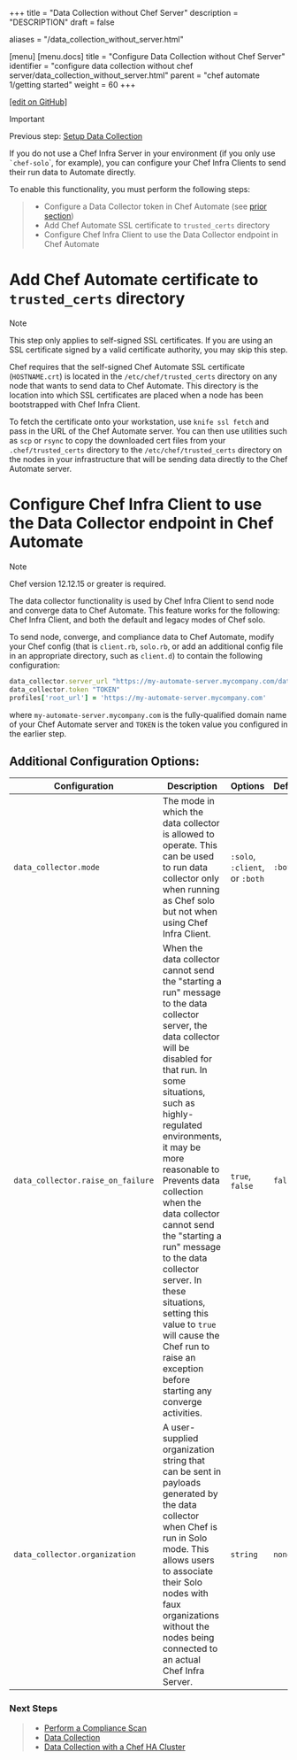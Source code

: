 +++
title = "Data Collection without Chef Server"
description = "DESCRIPTION"
draft = false

aliases = "/data_collection_without_server.html"

[menu]
  [menu.docs]
    title = "Configure Data Collection without Chef Server"
    identifier = "configure data collection without chef server/data_collection_without_server.html"
    parent = "chef automate 1/getting started"
    weight = 60
+++    

[\[edit on
GitHub\]](https://github.com/chef/chef-web-docs/blob/master/chef_master/source/data_collection_without_server.rst)

<div class="important" markdown="1">

<div class="admonition-title" markdown="1">

Important

</div>

Previous step: [Setup Data Collection](/data_collection/)

</div>

If you do not use a Chef Infra Server in your environment (if you only
use `` `chef-solo ``\`, for example), you can configure your Chef Infra
Clients to send their run data to Automate directly.

To enable this functionality, you must perform the following steps:

> -   Configure a Data Collector token in Chef Automate (see [prior
>     section](/data_collection.html#step-1-configure-a-data-collector-token-in-chef-automate))
> -   Add Chef Automate SSL certificate to `trusted_certs` directory
> -   Configure Chef Infra Client to use the Data Collector endpoint in
>     Chef Automate

Add Chef Automate certificate to `trusted_certs` directory
==========================================================

<div class="note" markdown="1">

<div class="admonition-title" markdown="1">

Note

</div>

This step only applies to self-signed SSL certificates. If you are using
an SSL certificate signed by a valid certificate authority, you may skip
this step.

</div>

Chef requires that the self-signed Chef Automate SSL certificate
(`HOSTNAME.crt`) is located in the `/etc/chef/trusted_certs` directory
on any node that wants to send data to Chef Automate. This directory is
the location into which SSL certificates are placed when a node has been
bootstrapped with Chef Infra Client.

To fetch the certificate onto your workstation, use `knife ssl fetch`
and pass in the URL of the Chef Automate server. You can then use
utilities such as `scp` or `rsync` to copy the downloaded cert files
from your `.chef/trusted_certs` directory to the
`/etc/chef/trusted_certs` directory on the nodes in your infrastructure
that will be sending data directly to the Chef Automate server.

Configure Chef Infra Client to use the Data Collector endpoint in Chef Automate
===============================================================================

<div class="note" markdown="1">

<div class="admonition-title" markdown="1">

Note

</div>

Chef version 12.12.15 or greater is required.

</div>

The data collector functionality is used by Chef Infra Client to send
node and converge data to Chef Automate. This feature works for the
following: Chef Infra Client, and both the default and legacy modes of
Chef solo.

To send node, converge, and compliance data to Chef Automate, modify
your Chef config (that is `client.rb`, `solo.rb`, or add an additional
config file in an appropriate directory, such as `client.d`) to contain
the following configuration:

``` ruby
data_collector.server_url "https://my-automate-server.mycompany.com/data-collector/v0/"
data_collector.token "TOKEN"
profiles['root_url'] = 'https://my-automate-server.mycompany.com'
```

where `my-automate-server.mycompany.com` is the fully-qualified domain
name of your Chef Automate server and `TOKEN` is the token value you
configured in the earlier step.

Additional Configuration Options:
---------------------------------

<table>
<colgroup>
<col style="width: 12%" />
<col style="width: 50%" />
<col style="width: 25%" />
<col style="width: 12%" />
</colgroup>
<thead>
<tr class="header">
<th>Configuration</th>
<th>Description</th>
<th>Options</th>
<th>Default</th>
</tr>
</thead>
<tbody>
<tr class="odd">
<td><code>data_collector.mode</code></td>
<td>The mode in which the data collector is allowed to operate. This can be used to run data collector only when running as Chef solo but not when using Chef Infra Client.</td>
<td><code>:solo</code>, <code>:client</code>, or <code>:both</code></td>
<td><code>:both</code></td>
</tr>
<tr class="even">
<td><code>data_collector.raise_on_failure</code></td>
<td>When the data collector cannot send the "starting a run" message to the data collector server, the data collector will be disabled for that run. In some situations, such as highly-regulated environments, it may be more reasonable to Prevents data collection when the data collector cannot send the "starting a run" message to the data collector server. In these situations, setting this value to <code>true</code> will cause the Chef run to raise an exception before starting any converge activities.</td>
<td><code>true</code>, <code>false</code></td>
<td><code>false</code></td>
</tr>
<tr class="odd">
<td><code>data_collector.organization</code></td>
<td>A user-supplied organization string that can be sent in payloads generated by the data collector when Chef is run in Solo mode. This allows users to associate their Solo nodes with faux organizations without the nodes being connected to an actual Chef Infra Server.</td>
<td><code>string</code></td>
<td><code>none</code></td>
</tr>
</tbody>
</table>

### Next Steps

> -   [Perform a Compliance Scan](/perform_compliance_scan/)
> -   [Data Collection](/data_collection/)
> -   [Data Collection with a Chef HA Cluster](/data_collection_ha/)
